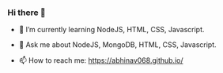 ### Hi there 👋

<!--
**Abhinav068/Abhinav068** is a ✨ _special_ ✨ repository because its `README.md` (this file) appears on your GitHub profile.

Here are some ideas to get you started:

- 🔭 I’m currently working on ...
- 👯 I’m looking to collaborate on ...
- 🤔 I’m looking for help with ...
- 😄 Pronouns: ...
- ⚡ Fun fact: ...
-->
- 🌱 I’m currently learning NodeJS, HTML, CSS, Javascript.

- 💬 Ask me about NodeJS, MongoDB, HTML, CSS, Javascript. 
- 📫 How to reach me: https://abhinav068.github.io/ 


